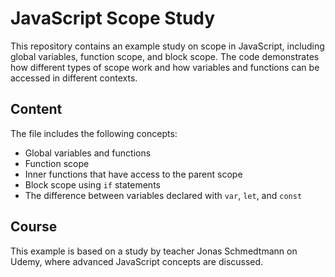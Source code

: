 # JavaScript Scope Study

This repository contains an example study on scope in JavaScript, including global variables, function scope, and block scope. The code demonstrates how different types of scope work and how variables and functions can be accessed in different contexts.

## Content

The file includes the following concepts:

- Global variables and functions
- Function scope
- Inner functions that have access to the parent scope
- Block scope using `if` statements
- The difference between variables declared with `var`, `let`, and `const`

## Course

This example is based on a study by teacher Jonas Schmedtmann on Udemy, where advanced JavaScript concepts are discussed.

